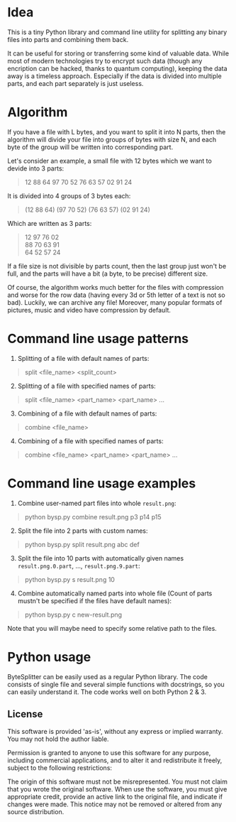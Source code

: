 # Idea
This is a tiny Python library and command line utility for splitting any binary files into parts and combining them back. 

It can be useful for storing or transferring some kind of valuable data.
While most of modern technologies try to encrypt such data
(though any encription can be hacked, thanks to quantum computing),
keeping the data away is a timeless approach.
Especially if the data is divided into multiple parts, and each part separately is just useless.

# Algorithm

If you have a file with L bytes, and you want to split it into N parts,
then the algorithm will divide your file into groups of bytes with size N,
and each byte of the group will be written into corresponding part.

Let's consider an example, a small file with 12 bytes which we want to devide into 3 parts:

> 12 88 64 97 70 52 76 63 57 02 91 24

It is divided into 4 groups of 3 bytes each:

> (12 88 64) (97 70 52) (76 63 57) (02 91 24)

Which are written as 3 parts:

> 12 97 76 02  
> 88 70 63 91  
> 64 52 57 24  

If a file size is not divisible by parts count, then the last group just won't be full,
and the parts will have a bit (a byte, to be precise) different size.

Of course, the algorithm works much better for the files with compression and worse for the row data
(having every 3d or 5th letter of a text is not so bad). Luckily, we can archive any file!
Moreover, many popular formats of pictures, music and video have compression by default.

# Command line usage patterns

1. Splitting of a file with default names of parts:

>split <file_name> <split_count>  

2. Splitting of a file with specified names of parts:

>split <file_name> <part_name> <part_name> ...  

3. Combining of a file with default names of parts:

>combine <file_name>  

4. Combining of a file with specified names of parts:

>combine <file_name> <part_name> <part_name> ...  

# Command line usage examples

1. Combine user-named part files into whole `result.png`:

>python bysp.py combine result.png p3 p14 p15  

2. Split the file into 2 parts with custom names:

>python bysp.py split result.png abc def  

3. Split the file into 10 parts with automatically given names `result.png.0.part`, ..., `result.png.9.part`:

>python bysp.py s result.png 10  

4. Combine automatically named parts into whole file (Count of parts mustn't be specified if the files have default names):

>python bysp.py c new-result.png  

Note that you will maybe need to specify some relative path to the files.

# Python usage

ByteSplitter can be easily used as a regular Python library. The code consists of single file and several simple functions with docstrings, so you can easily understand it. The code works well on both Python 2 & 3.

## License

 This software is provided 'as-is', without any express or implied warranty.
 You may not hold the author liable.

 Permission is granted to anyone to use this software for any purpose,
 including commercial applications, and to alter it and redistribute it freely,
 subject to the following restrictions:

 The origin of this software must not be misrepresented. You must not claim
 that you wrote the original software. When use the software, you must give
 appropriate credit, provide an active link to the original file, and indicate if changes were made.
 This notice may not be removed or altered from any source distribution.
